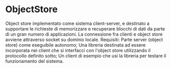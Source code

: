 # ObjectStore
Object store implementato come sistema client-server, e destinato a supportare le richieste di memorizzare e recuperare blocchi di dati da parte di un gran numero di applicazioni. La connessione fra clienti e object store avviene attraverso socket su dominio locale. Requisiti: Parte server (object store) come eseguibile autonomo; Una libreria destinata ad essere incorporata nei client che si interfacci con l'object store utilizzando il protocollo definito sotto; Un client di esempio che usi la libreria per testare il funzionamento del sistema.
